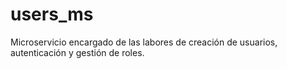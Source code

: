 # users_ms
Microservicio encargado de las labores de creación de usuarios, autenticación y gestión de roles.

